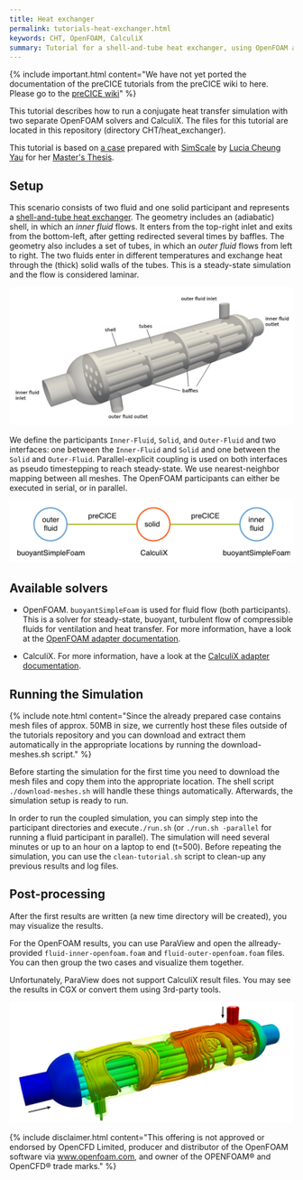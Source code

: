 ```yaml
---
title: Heat exchanger
permalink: tutorials-heat-exchanger.html
keywords: CHT, OpenFOAM, CalculiX
summary: Tutorial for a shell-and-tube heat exchanger, using OpenFOAM and CalculiX
---
```


{% include important.html content="We have not yet ported the documentation of the preCICE tutorials from the preCICE wiki to here. Please go to the [preCICE wiki](https://github.com/precice/precice/wiki#2-getting-started---tutorials)" %}

This tutorial describes how to run a conjugate heat transfer simulation with two separate OpenFOAM solvers and CalculiX. The files for this tutorial are located in this repository (directory CHT/heat_exchanger).

This tutorial is based on [a case](https://www.simscale.com/projects/cheunglucia/heat_exchanger_-_cht_simulation/) prepared with [SimScale](https://www.simscale.com/) by [Lucia Cheung Yau](https://github.com/ludcila) for her [Master's Thesis](https://www5.in.tum.de/pub/Cheung2016_Thesis.pdf).


## Setup

This scenario consists of two fluid and one solid participant and represents a [shell-and-tube heat exchanger](https://en.wikipedia.org/wiki/Shell_and_tube_heat_exchanger). The geometry includes an (adiabatic) shell, in which an _inner fluid_ flows. It enters from the top-right inlet and exits from the bottom-left, after getting redirected several times by baffles. The geometry also includes a set of tubes, in which an _outer fluid_ flows from left to right. The two fluids enter in different temperatures and exchange heat through the (thick) solid walls of the tubes. This is a steady-state simulation and the flow is considered laminar.

![Shell-and-tube heat exchanger geometry](images/tutorials-heat-exchanger-geometry.png)

We define the participants `Inner-Fluid`, `Solid`, and `Outer-Fluid` and two interfaces: one between the `Inner-Fluid` and `Solid` and one between the `Solid` and `Outer-Fluid`. Parallel-explicit coupling is used on both interfaces as pseudo timestepping to reach steady-state. We use nearest-neighbor mapping between all meshes. The OpenFOAM participants can either be executed in serial, or in parallel.

![Heat exchanger: three participants](images/tutorials-heat-exchanger-participants.png)

## Available solvers

* OpenFOAM. `buoyantSimpleFoam` is used for fluid flow (both participants). This is a solver for steady-state, buoyant, turbulent flow of compressible fluids for ventilation and heat transfer. For more information, have a look at the [OpenFOAM adapter documentation](adapter-openfoam-overview.html).

* CalculiX. For more information, have a look at the [CalculiX adapter documentation](adapter-calculix-overview.html).

## Running the Simulation

{% include note.html content="Since the already prepared case contains mesh files of approx. 50MB in size, we currently host these files outside of the tutorials repository and you can download and extract them automatically in the appropriate locations by running the download-meshes.sh script." %}

Before starting the simulation for the first time you need to download the mesh files and copy them into the appropriate location. The shell script `./download-meshes.sh` will handle these things automatically. Afterwards, the simulation setup is ready to run.

In order to run the coupled simulation, you can simply step into the participant directories and execute`./run.sh` (or `./run.sh -parallel` for running a fluid participant in parallel). The simulation will need several minutes or up to an hour on a laptop to end (t=500). Before repeating the simulation, you can use the `clean-tutorial.sh` script to clean-up any previous results and log files.

## Post-processing

After the first results are written (a new time directory will be created), you may visualize the results.

For the OpenFOAM results, you can use ParaView and open the allready-provided `fluid-inner-openfoam.foam` and `fluid-outer-openfoam.foam` files. You can then group the two cases and visualize them together.

Unfortunately, ParaView does not support CalculiX result files. You may see the results in CGX or convert them using 3rd-party tools.

![The heat exchanger with streamlines](images/tutorials-heat-exchanger-visualization.png)

{% include disclaimer.html content="This offering is not approved or endorsed by OpenCFD Limited, producer and distributor of the OpenFOAM software via www.openfoam.com, and owner of the OPENFOAM®  and OpenCFD®  trade marks." %}

